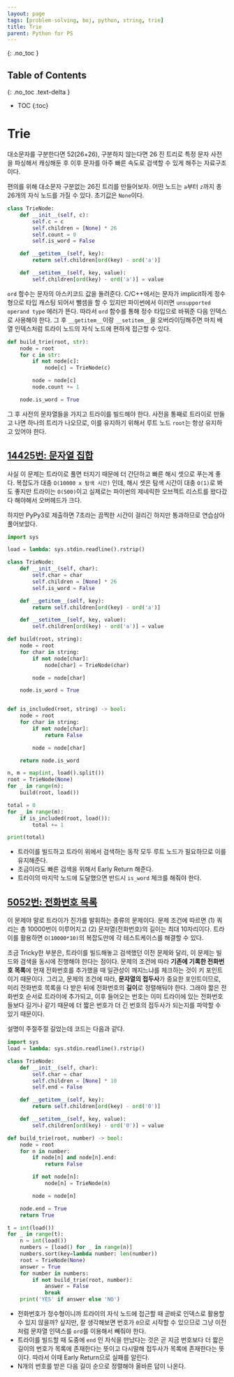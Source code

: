 ```yaml
---
layout: page
tags: [problem-solving, boj, python, string, trie]
title: Trie
parent: Python for PS
---
```


{: .no_toc }
## Table of Contents
{: .no_toc .text-delta }
- TOC
{:toc}

# Trie
 대소문자를 구분한다면 52(26+26), 구분하지 않는다면 26 진 트리로 특정
 문자 사전을 파싱해서 캐싱해둔 후 이후 문자를 아주 빠른 속도로 검색할
 수 있게 해주는 자료구조이다.

 편의를 위해 대소문자 구분없는 26진 트리를 만들어보자. 어떤 노드는
 `a`부터 `z`까지 총 26개의 자식 노드를 가질 수 있다. 초기값은
 `None`이다.

``` python
class TrieNode:
    def __init__(self, c):
        self.c = c
        self.children = [None] * 26
        self.count = 0
        self.is_word = False

    def __getitem__(self, key):
        return self.children[ord(key) - ord('a')]

    def __setitem__(self, key, value):
        self.children[ord(key) - ord('a')] = value
```

 `ord` 함수는 문자의 아스키코드 값을 돌려준다. C/C++에서는 문자가
 implicit하게 정수형으로 타입 캐스팅 되어서 뺄셈을 할 수 있지만
 파이썬에서 이러면 `unsupported operand type` 에러가 뜬다. 따라서
 `ord` 함수를 통해 정수 타입으로 바꿔준 다음 인덱스로 사용해야
 한다. 그 후 `__getitem__`이랑 `__setitem__`을 오버라이딩해주면 마치
 배열 인덱스처럼 트라이 노드의 자식 노드에 편하게 접근할 수 있다.

``` python
def build_trie(root, str):
    node = root
    for c in str:
        if not node[c]:
            node[c] = TrieNode(c)

        node = node[c]
        node.count += 1

    node.is_word = True
```

  그 후 사전의 문자열들을 가지고 트라이를 빌드해야 한다. 사전을 통째로
  트라이로 만들고 나면 하나의 트리가 나오므로, 이를 유지하기 위해서
  루트 노드 `root`는 항상 유지하고 있어야 한다.

## [14425번: 문자열 집합](https://www.acmicpc.net/problem/14425)
 사실 이 문제는 트라이로 풀면 터지기 때문에 더 간단하고 빠른 해시
 셋으로 푸는게 좋다. 복잡도가 대충 `O(10000 x 탐색 시간)` 인데, 해시
 셋은 탐색 시간이 대충 `O(1)`로 봐도 좋지만 트라이는 `O(500)`이고
 실제로는 파이썬의 제네릭한 오브젝트 리스트를 왔다갔다 해야해서
 오버헤드가 크다.

 하지만 PyPy3로 제출하면 7초라는 끔찍한 시간이 걸리긴 하지만
 통과하므로 연습삼아 풀어보았다.

```python
import sys

load = lambda: sys.stdin.readline().rstrip()

class TrieNode:
    def __init__(self, char):
        self.char = char
        self.children = [None] * 26
        self.is_word = False

    def __getitem__(self, key):
        return self.children[ord(key) - ord('a')]

    def __setitem__(self, key, value):
        self.children[ord(key) - ord('a')] = value

def build(root, string):
    node = root
    for char in string:
        if not node[char]:
            node[char] = TrieNode(char)

        node = node[char]

    node.is_word = True


def is_included(root, string) -> bool:
    node = root
    for char in string:
        if not node[char]:
            return False

        node = node[char]

    return node.is_word

n, m = map(int, load().split())
root = TrieNode(None)
for _ in range(n):
    build(root, load())

total = 0
for _ in range(m):
    if is_included(root, load()):
        total += 1

print(total)
```

 - 트라이를 빌드하고 트라이 위에서 검색하는 동작 모두 루트 노드가
   필요하므로 이를 유지해준다.
 - 조금이라도 빠른 검색을 위해서 Early Return 해준다.
 - 트라이의 마지막 노드에 도달했으면 반드시 `is_word` 체크를 해줘야
   한다.

## [5052번: 전화번호 목록](https://www.acmicpc.net/problem/5052)
 이 문제야 말로 트라이가 진가를 발휘하는 종류의 문제이다. 문제 조건에
 따르면 (1) 쿼리는 총 10000번이 이루어지고 (2) 문자열(전화번호)의
 길이는 최대 10자리이다. 트라이를 활용하면 `O(10000*10)`의 복잡도만에
 각 테스트케이스를 해결할 수 있다.

 조금 Tricky한 부분은, 트라이를 빌드해놓고 검색했던 이전 문제와 달리,
 이 문제는 빌드와 검색을 동시에 진행해야 한다는 점이다. 문제의 조건에
 따라 **기존에 기록한 전화번호 목록**에 현재 전화번호를 추가했을 때
 일관성이 깨지느냐를 체크하는 것이 키 포인트이기 때문이다. 그리고,
 문제의 조건에 따라, **문자열의 접두사**가 중요한 포인트이므로, 미리
 전화번호 목록을 다 받은 뒤에 전화번호의 **길이**로 정렬해둬야
 한다. 그래야 짧은 전화번호 순서로 트라이에 추가되고, 이후 들어오는
 번호는 이미 트라이에 있는 전화번호들보다 길거나 같기 때문에 더 짧은
 번호가 더 긴 번호의 접두사가 되는지를 파악할 수 있기 때문이다.

 설명이 주절주절 길었는데 코드는 다음과 같다.

```python
import sys
load = lambda: sys.stdin.readline().rstrip()

class TrieNode:
    def __init__(self, char):
        self.char = char
        self.children = [None] * 10
        self.end = False

    def __getitem__(self, key):
        return self.children[ord(key) - ord('0')]

    def __setitem__(self, key, value):
        self.children[ord(key) - ord('0')] = value

def build_trie(root, number) -> bool:
    node = root
    for n in number:
        if node[n] and node[n].end:
            return False

        if not node[n]:
            node[n] = TrieNode(n)

        node = node[n]

    node.end = True
    return True

t = int(load())
for _ in range(t):
    n = int(load())
    numbers = [load() for _ in range(n)]
    numbers.sort(key=lambda number: len(number))
    root = TrieNode(None)
    answer = True
    for number in numbers:
        if not build_trie(root, number):
            answer = False
            break
    print('YES' if answer else 'NO')
```

 - 전화번호가 정수형이니까 트라이의 자식 노드에 접근할 때 곧바로
   인덱스로 활용할 수 있지 않을까? 싶지만, 잘 생각해보면 번호가
   `0`으로 시작할 수 있으므로 그냥 이전처럼 문자열 인덱스를 `ord`를
   이용해서 빼줘야 한다.
 - 트라이를 빌드할 때 도중에 `end` 인 자식을 만났다는 것은 곧 지금
   번호보다 더 짧은 길이의 번호가 목록에 존재한다는 뜻이고 다시말해
   접두사가 목록에 존재한다는 뜻이다. 따라서 이때 Early Return으로
   실패를 알린다.
 - N개의 번호를 받은 다음 길이 순으로 정렬해야 올바른 답이 나온다.

